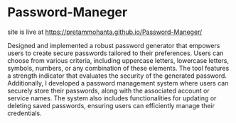 # Password-Maneger
 site is live at https://pretammohanta.github.io/Password-Maneger/

Designed and implemented a robust password generator that empowers users to create secure passwords tailored to their preferences. Users can choose from various criteria, including uppercase letters, lowercase letters, symbols, numbers, or any combination of these elements. The tool features a strength indicator that evaluates the security of the generated password. Additionally, I developed a password management system where users can securely store their passwords, along with the associated account or service names. The system also includes functionalities for updating or deleting saved passwords, ensuring users can efficiently manage their credentials.

